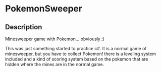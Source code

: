 # PokemonSweeper
## Description
Minesweeper game with Pokemon... obviously ;)

This was just something started to practice c#. It is a normal game of minesweeper, but you have to collect Pokemon! there is a leveling system included and a kind of scoring system based on the pokemon that are hidden where the mines are in the normal game.
